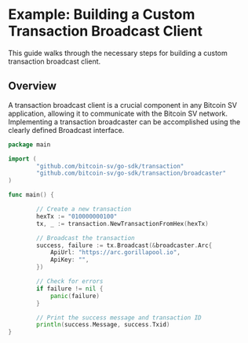 # Example: Building a Custom Transaction Broadcast Client

This guide walks through the necessary steps for building a custom transaction broadcast client.

## Overview

A transaction broadcast client is a crucial component in any Bitcoin SV application, allowing it to communicate with the Bitcoin SV network. Implementing a transaction broadcaster can be accomplished using the clearly defined Broadcast interface.

``` go
package main

import (
        "github.com/bitcoin-sv/go-sdk/transaction"
        "github.com/bitcoin-sv/go-sdk/transaction/broadcaster"
)

func main() {

        // Create a new transaction
        hexTx := "010000000100"
        tx, _ := transaction.NewTransactionFromHex(hexTx)

        // Broadcast the transaction
        success, failure := tx.Broadcast(&broadcaster.Arc{
            ApiUrl: "https://arc.gorillapool.io",
            ApiKey: "",
        })

        // Check for errors
        if failure != nil {
            panic(failure)
        }

        // Print the success message and transaction ID
        println(success.Message, success.Txid)
}

```
